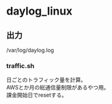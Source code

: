 # daylog_linux

## 出力
/var/log/daylog.log

### traffic.sh
日ごとのトラフィック量を計算。</br>
AWSとか月の総通信量制限があるやつ用。</br>
課金開始日でresetする。</br>
